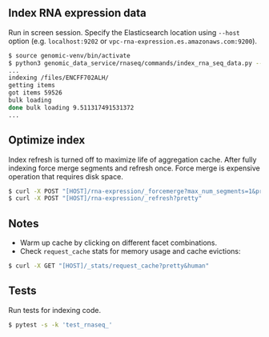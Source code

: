 ## Index RNA expression data
Run in screen session. Specify the Elasticsearch location using `--host` option (e.g. `localhost:9202` or `vpc-rna-expression.es.amazonaws.com:9200`).
```bash
$ source genomic-venv/bin/activate
$ python3 genomic_data_service/rnaseq/commands/index_rna_seq_data.py --host [HOST]
...
indexing /files/ENCFF702ALH/
getting items
got items 59526
bulk loading
done bulk loading 9.511317491531372
...
```

## Optimize index
Index refresh is turned off to maximize life of aggregation cache. After fully indexing force merge segments
and refresh once. Force merge is expensive operation that requires disk space.
```bash
$ curl -X POST "[HOST]/rna-expression/_forcemerge?max_num_segments=1&pretty"
$ curl -X POST "[HOST]/rna-expression/_refresh?pretty"
```

## Notes
- Warm up cache by clicking on different facet combinations.
- Check `request_cache` stats for memory usage and cache evictions:
```bash
$ curl -X GET "[HOST]/_stats/request_cache?pretty&human"
```

## Tests
Run tests for indexing code.
```bash
$ pytest -s -k 'test_rnaseq_'
```
